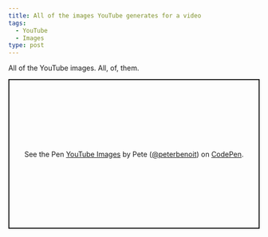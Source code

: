 ```yaml
---
title: All of the images YouTube generates for a video
tags:
  - YouTube
  - Images
type: post
---
```


All of the YouTube images. All, of, them.

<p class="codepen" data-height="300" data-theme-id="22720" data-default-tab="html,result" data-user="peterbenoit" data-slug-hash="QWbdMjZ" style="height: 300px; box-sizing: border-box; display: flex; align-items: center; justify-content: center; border: 2px solid; margin: 1em 0; padding: 1em;" data-pen-title="YouTube Images">
  <span>See the Pen <a href="https://codepen.io/peterbenoit/pen/QWbdMjZ">
  YouTube Images</a> by Pete (<a href="https://codepen.io/peterbenoit">@peterbenoit</a>)
  on <a href="https://codepen.io">CodePen</a>.</span>
</p>
<script async src="https://static.codepen.io/assets/embed/ei.js"></script>